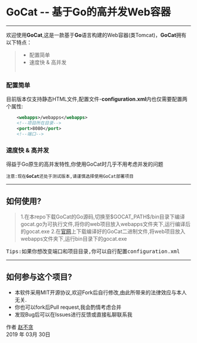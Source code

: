# GoCat -- 基于Go的高并发Web容器

------

欢迎使用**GoCat**,这是一款基于**Go**语言构建的Web容器(类Tomcat)，**GoCat**拥有以下特点：
<br>
> * 配置简单
> * 速度快 & 高并发
<br><br>
### 配置简单

目前版本仅支持静态HTML文件,配置文件-**configuration.xml**内也仅需要配置两个属性:
```XML
    <webapps>/webapps</webapps>
    <!--项目所在目录-->
    <port>8080</port>
    <!--端口-->
```
### 速度快 & 高并发
得益于Go原生的高并发特性,你使用GoCat时几乎不用考虑并发的问题

<code>注意:现在**GoCat**还处于测试版本,请谨慎选择使用GoCat部署项目</code>
  
------
  
## 如何使用?

> 1.在本repo下载GoCat的Go源码,切换至\$GOCAT_PATH\$/bin目录下编译gocat.go为可执行文件,将你的web项目放入webapps文件夹下,运行编译后的gocat.exe
>2.在[官网](http://www.teststudy.cn)上下载编译好的GoCat二进制文件,将web项目放入webapps文件夹下,运行bin目录下的gocat.exe
<pre>Tips:如果你想改变端口和项目目录,你可以自行配置configuration.xml</pre>
  
------
  
## 如何参与这个项目?

* 本软件采用MIT开源协议,欢迎Fork后自行修改,由此所带来的法律效应与本人无关.
* 你也可以fork后Pull request,我会酌情考虑合并
* 发现Bug后可以在Issues进行反馈或直接私聊联系我
  
  
作者 [赵不贪](http://www.teststudy.cn)    
2019 年 03月 30日
